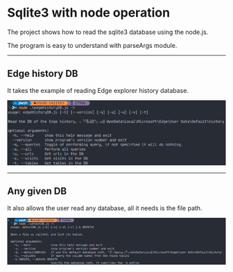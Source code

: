 # Sqlite3 with node operation

The project shows how to read the sqlite3 database using the node.js.

The program is easy to understand with parseArgs module.

---

## Edge history DB

It takes the example of reading Edge explorer history database.

![edge](doc/edgeHistoryDB.js.png)

---

## Any given DB

It also allows the user read any database,
all it needs is the file path.

![detect](doc/detectDB.js.png)